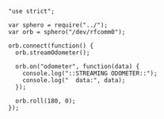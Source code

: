     "use strict";

    var sphero = require("../");
    var orb = sphero("/dev/rfcomm0");

    orb.connect(function() {
      orb.streamOdometer();

      orb.on("odometer", function(data) {
        console.log("::STREAMING ODOMETER::");
        console.log("  data:", data);
      });

      orb.roll(180, 0);
    });
